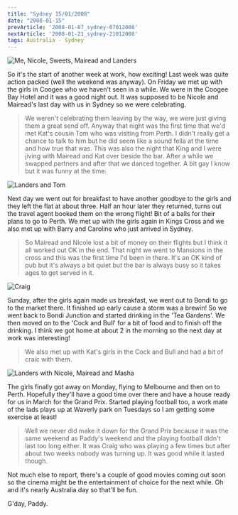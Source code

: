 ```yaml
---
title: "Sydney 15/01/2008"
date: "2008-01-15"
prevArticle: '2008-01-07_sydney-07012008'
nextArticle: '2008-01-21_sydney-21012008'
tags: Australia - Sydney
---
```

![Me, Nicole, Sweets, Mairead and Landers](/images/P1110001.JPG "The gang starting the drinking in the Tea Gardens")

So it's the start of another week at work, how exciting! Last week was quite action packed (well the weekend was anyway). On Friday we met up with the girls in Coogee who we haven't seen in a while. We were in the Coogee Bay Hotel and it was a good night out. It was supposed to be Nicole and Mairead's last day with us in Sydney so we were celebrating.
> We weren't celebrating them leaving by the way, we were just giving them a great send off. Anyway that night was the first time that we'd met Kat's cousin Tom who was visiting from Perth. I didn't really get a chance to talk to him but he did seem like a sound fella at the time and how true that was. This was also the night that King and I were jiving with Mairead and Kat over beside the bar. After a while we swapped partners and after that we danced together. A bit gay I know but it was funny at the time.

![Landers and Tom](/images/P1120084.JPG "No way you're cool enough to be in our gang!")

Next day we went out for breakfast to have another goodbye to the girls and they left the flat at about three. Half an hour later they returned, turns out the travel agent booked them on the wrong flight! Bit of a balls for their plans to go to Perth. We met up with the girls again in Kings Cross and we also met up with Barry and Caroline who just arrived in Sydney.
> So Mairead and Nicole lost a bit of money on their flights but I think it all worked out OK in the end. That night we went to Mansions in the cross and this was the first time I'd been in there. It's an OK kind of pub but it's always a bit quiet but the bar is always busy so it takes ages to get served in it.

![Craig](/images/P1130258.JPG "Thumbs up if you're from Scotland")

Sunday, after the girls again made us breakfast, we went out to Bondi to go to the market there. It finished up early cause a storm was a brewin! So we went back to Bondi Junction and started drinking in the 'Tea Gardens'. We then moved on to the 'Cock and Bull' for a bit of food and to finish off the drinking. I think we got home at about 2 in the morning so the next day at work was interesting!
> We also met up with Kat's girls in the Cock and Bull and had a bit of craic with them.

![Landers with Nicole, Mairead and Masha](/images/P1130277.JPG "Always the ladies man, eh?")

The girls finally got away on Monday, flying to Melbourne and then on to Perth. Hopefully they'll have a good time over there and have a house ready for us in March for the Grand Prix. Started playing football too, a work mate of the lads plays up at Waverly park on Tuesdays so I am getting some exercise at least!
> Well we never did make it down for the Grand Prix because it was the same weekend as Paddy's weekend and the playing football didn't last too long either. It was Craig who was playing a few times but after about two weeks nobody was turning up. It was good while it lasted though.

Not much else to report, there's a couple of good movies coming out soon so the cinema might be the entertainment of choice for the next while. Oh and it's nearly Australia day so that'll be fun.

G'day,
Paddy.
